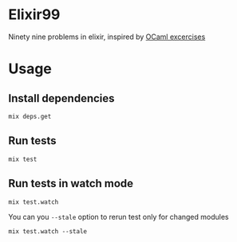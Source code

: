 # Elixir99

Ninety nine problems in elixir, inspired by [OCaml excercises](https://ocaml.org/exercises)

# Usage

## Install dependencies 

```shell
mix deps.get
```

## Run tests

```shell
mix test
```

## Run tests in watch mode

```shell
mix test.watch 
```

You can you `--stale` option to rerun test only for changed modules

```shell
mix test.watch --stale
```
